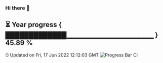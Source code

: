 ### Hi there 👋
⏳ Year progress { █████████████▁▁▁▁▁▁▁▁▁▁▁▁▁▁▁▁▁ } 45.89 %
---
⏰ Updated on Fri, 17 Jun 2022 12:12:03 GMT
![Progress Bar CI](https://github.com/Moyi321/Moyi321/workflows/Progress%20Bar%20CI/badge.svg)
